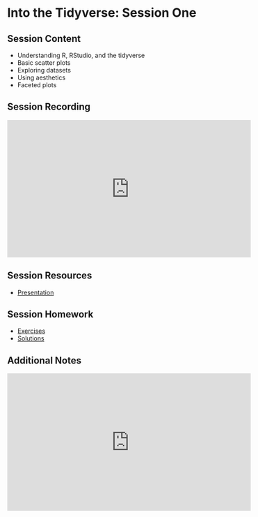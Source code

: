# Into the Tidyverse: Session One

## Session Content

- Understanding R, RStudio, and the tidyverse
- Basic scatter plots
- Exploring datasets
- Using aesthetics
- Faceted plots

## Session Recording

<iframe width="560" height="315" src="https://www.youtube.com/embed/axTOsjiXf1U" frameborder="0" allow="accelerometer; autoplay; clipboard-write; encrypted-media; gyroscope; picture-in-picture" allowfullscreen></iframe>

## Session Resources

- [Presentation](https://warwickdatasciencesociety.github.io/into-the-tidyverse/resources/session-one/session_one_presentation.html)

## Session Homework

- [Exercises](https://warwickdatasciencesociety.github.io/into-the-tidyverse/resources/session-one/session_one_exercises.nb.html#/)
- [Solutions](https://warwickdatasciencesociety.github.io/into-the-tidyverse/resources/session-one/session_one_solutions.nb.html#/)

## Additional Notes

<iframe width="560" height="315" src="https://www.youtube.com/embed/4AEf44rLjV0" frameborder="0" allow="accelerometer; autoplay; clipboard-write; encrypted-media; gyroscope; picture-in-picture" allowfullscreen></iframe>

